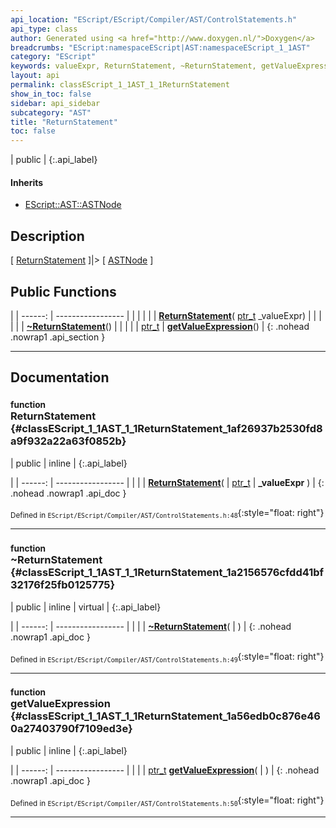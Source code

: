 ```yaml
---
api_location: "EScript/EScript/Compiler/AST/ControlStatements.h"
api_type: class
author: Generated using <a href="http://www.doxygen.nl/">Doxygen</a>
breadcrumbs: "EScript:namespaceEScript|AST:namespaceEScript_1_1AST"
category: "EScript"
keywords: valueExpr, ReturnStatement, ~ReturnStatement, getValueExpression
layout: api
permalink: classEScript_1_1AST_1_1ReturnStatement
show_in_toc: false
sidebar: api_sidebar
subcategory: "AST"
title: "ReturnStatement"
toc: false
---
```


| public |
{:.api_label}

#### Inherits

* [EScript::AST::ASTNode](classEScript_1_1AST_1_1ASTNode)


## Description

[ [ReturnStatement](classEScript_1_1AST_1_1ReturnStatement) ]|> [ [ASTNode](classEScript_1_1AST_1_1ASTNode) ]



## Public Functions

|
| ------: | ----------------- |
|  | |
|  | **[ReturnStatement](#classEScript_1_1AST_1_1ReturnStatement_1af26937b2530fd8a9f932a22a63f0852b)**( [ptr_t](classEScript_1_1AST_1_1ASTNode#classEScript_1_1AST_1_1ASTNode_1a3b66b4450e328f61c873204f6e4183a5)  _valueExpr) |
|  | |
|  | **[~ReturnStatement](#classEScript_1_1AST_1_1ReturnStatement_1a2156576cfdd41bf32176f25fb0125775)**() |
|  | |
| [ptr_t](classEScript_1_1AST_1_1ASTNode#classEScript_1_1AST_1_1ASTNode_1a3b66b4450e328f61c873204f6e4183a5) | **[getValueExpression](#classEScript_1_1AST_1_1ReturnStatement_1a56edb0c876e460a27403790f7109ed3e)**() |
{: .nohead .nowrap1 .api_section }


-------------------------------------------------------------------

## Documentation

### <small>function</small><br/> ReturnStatement {#classEScript_1_1AST_1_1ReturnStatement_1af26937b2530fd8a9f932a22a63f0852b}

| public | inline |
{:.api_label}

|
| ------: | ----------------- |
|  |
|  **[ReturnStatement](#classEScript_1_1AST_1_1ReturnStatement_1af26937b2530fd8a9f932a22a63f0852b)**( |  [ptr_t](classEScript_1_1AST_1_1ASTNode#classEScript_1_1AST_1_1ASTNode_1a3b66b4450e328f61c873204f6e4183a5)  | **_valueExpr** ) |
{: .nohead .nowrap1 .api_doc }





<sub>Defined in `EScript/EScript/Compiler/AST/ControlStatements.h:48`</sub>{:style="float: right"}

-------------------------------------------------------------------

### <small>function</small><br/> ~ReturnStatement {#classEScript_1_1AST_1_1ReturnStatement_1a2156576cfdd41bf32176f25fb0125775}

| public | inline | virtual |
{:.api_label}

|
| ------: | ----------------- |
|  |
|  **[~ReturnStatement](#classEScript_1_1AST_1_1ReturnStatement_1a2156576cfdd41bf32176f25fb0125775)**( |  ) |
{: .nohead .nowrap1 .api_doc }





<sub>Defined in `EScript/EScript/Compiler/AST/ControlStatements.h:49`</sub>{:style="float: right"}

-------------------------------------------------------------------

### <small>function</small><br/> getValueExpression {#classEScript_1_1AST_1_1ReturnStatement_1a56edb0c876e460a27403790f7109ed3e}

| public | inline |
{:.api_label}

|
| ------: | ----------------- |
|  |
| [ptr_t](classEScript_1_1AST_1_1ASTNode#classEScript_1_1AST_1_1ASTNode_1a3b66b4450e328f61c873204f6e4183a5) **[getValueExpression](#classEScript_1_1AST_1_1ReturnStatement_1a56edb0c876e460a27403790f7109ed3e)**( |  ) |
{: .nohead .nowrap1 .api_doc }





<sub>Defined in `EScript/EScript/Compiler/AST/ControlStatements.h:50`</sub>{:style="float: right"}

-------------------------------------------------------------------

